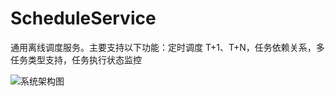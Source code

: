 # ScheduleService
通用离线调度服务。主要支持以下功能：定时调度 T+1、T+N，任务依赖关系，多任务类型支持，任务执行状态监控


![系统架构图](https://github.com/data-fullstack/ScheduleService/assets/8299602/3feaa54c-a7d4-453a-8014-7841410edf7a)
